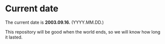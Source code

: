 # Current date

The current date is **2003.09.16.** (YYYY.MM.DD.)

This repository will be good when the world ends, so we will know how long it lasted.